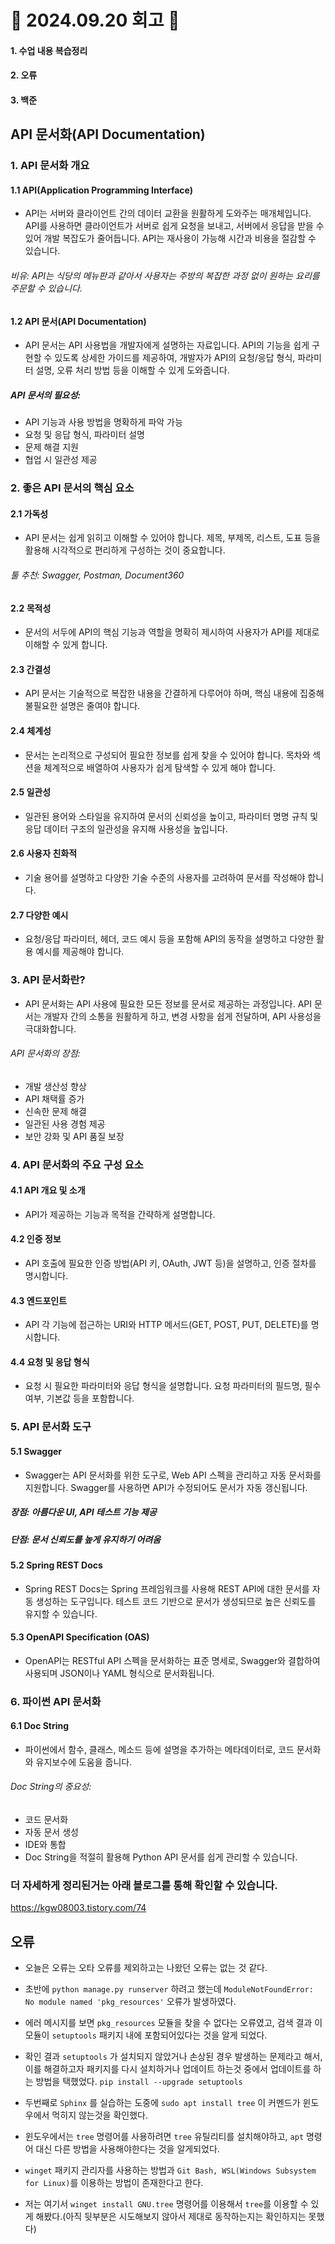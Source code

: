 # 📝 2024.09.20 회고 📝
#### 1. 수업 내용 복습정리
#### 2. 오류
#### 3. 백준


## API 문서화(API Documentation)

### 1. API 문서화 개요
#### 1.1 API(Application Programming Interface)
- API는 서버와 클라이언트 간의 데이터 교환을 원활하게 도와주는 매개체입니다. API를 사용하면 클라이언트가 서버로 쉽게 요청을 보내고, 서버에서 응답을 받을 수 있어 개발 복잡도가 줄어듭니다. API는 재사용이 가능해 시간과 비용을 절감할 수 있습니다.

###### 비유: API는 식당의 메뉴판과 같아서 사용자는 주방의 복잡한 과정 없이 원하는 요리를 주문할 수 있습니다.

#### 1.2 API 문서(API Documentation)
- API 문서는 API 사용법을 개발자에게 설명하는 자료입니다. API의 기능을 쉽게 구현할 수 있도록 상세한 가이드를 제공하여, 개발자가 API의 요청/응답 형식, 파라미터 설명, 오류 처리 방법 등을 이해할 수 있게 도와줍니다.

##### API 문서의 필요성:

- API 기능과 사용 방법을 명확하게 파악 가능
- 요청 및 응답 형식, 파라미터 설명
- 문제 해결 지원
- 협업 시 일관성 제공
  
### 2. 좋은 API 문서의 핵심 요소
#### 2.1 가독성
- API 문서는 쉽게 읽히고 이해할 수 있어야 합니다. 제목, 부제목, 리스트, 도표 등을 활용해 시각적으로 편리하게 구성하는 것이 중요합니다.

###### 툴 추천: Swagger, Postman, Document360

#### 2.2 목적성
- 문서의 서두에 API의 핵심 기능과 역할을 명확히 제시하여 사용자가 API를 제대로 이해할 수 있게 합니다.

#### 2.3 간결성
- API 문서는 기술적으로 복잡한 내용을 간결하게 다루어야 하며, 핵심 내용에 집중해 불필요한 설명은 줄여야 합니다.

#### 2.4 체계성
- 문서는 논리적으로 구성되어 필요한 정보를 쉽게 찾을 수 있어야 합니다. 목차와 섹션을 체계적으로 배열하여 사용자가 쉽게 탐색할 수 있게 해야 합니다.

#### 2.5 일관성
- 일관된 용어와 스타일을 유지하여 문서의 신뢰성을 높이고, 파라미터 명명 규칙 및 응답 데이터 구조의 일관성을 유지해 사용성을 높입니다.

#### 2.6 사용자 친화적
- 기술 용어를 설명하고 다양한 기술 수준의 사용자를 고려하여 문서를 작성해야 합니다.

#### 2.7 다양한 예시
- 요청/응답 파라미터, 헤더, 코드 예시 등을 포함해 API의 동작을 설명하고 다양한 활용 예시를 제공해야 합니다.

### 3. API 문서화란?
- API 문서화는 API 사용에 필요한 모든 정보를 문서로 제공하는 과정입니다. API 문서는 개발자 간의 소통을 원활하게 하고, 변경 사항을 쉽게 전달하며, API 사용성을 극대화합니다.

###### API 문서화의 장점:

- 개발 생산성 향상
- API 채택률 증가
- 신속한 문제 해결
- 일관된 사용 경험 제공
- 보안 강화 및 API 품질 보장

### 4. API 문서화의 주요 구성 요소
#### 4.1 API 개요 및 소개
- API가 제공하는 기능과 목적을 간략하게 설명합니다.

#### 4.2 인증 정보
- API 호출에 필요한 인증 방법(API 키, OAuth, JWT 등)을 설명하고, 인증 절차를 명시합니다.

#### 4.3 엔드포인트
- API 각 기능에 접근하는 URI와 HTTP 메서드(GET, POST, PUT, DELETE)를 명시합니다.

#### 4.4 요청 및 응답 형식
- 요청 시 필요한 파라미터와 응답 형식을 설명합니다. 요청 파라미터의 필드명, 필수 여부, 기본값 등을 포함합니다.

### 5. API 문서화 도구
#### 5.1 Swagger
- Swagger는 API 문서화를 위한 도구로, Web API 스펙을 관리하고 자동 문서화를 지원합니다. Swagger를 사용하면 API가 수정되어도 문서가 자동 갱신됩니다.

##### 장점: 아름다운 UI, API 테스트 기능 제공
##### 단점: 문서 신뢰도를 높게 유지하기 어려움

#### 5.2 Spring REST Docs
- Spring REST Docs는 Spring 프레임워크를 사용해 REST API에 대한 문서를 자동 생성하는 도구입니다. 테스트 코드 기반으로 문서가 생성되므로 높은 신뢰도를 유지할 수 있습니다.

#### 5.3 OpenAPI Specification (OAS)
- OpenAPI는 RESTful API 스펙을 문서화하는 표준 명세로, Swagger와 결합하여 사용되며 JSON이나 YAML 형식으로 문서화됩니다.

### 6. 파이썬 API 문서화
#### 6.1 Doc String
- 파이썬에서 함수, 클래스, 메소드 등에 설명을 추가하는 메타데이터로, 코드 문서화와 유지보수에 도움을 줍니다.

###### Doc String의 중요성:

- 코드 문서화
- 자동 문서 생성
- IDE와 통합
- Doc String을 적절히 활용해 Python API 문서를 쉽게 관리할 수 있습니다.

### 더 자세하게 정리된거는 아래 블로그를 통해 확인할 수 있습니다.
https://kgw08003.tistory.com/74


## 오류
- 오늘은 오류는 오타 오류를 제외하고는 나왔던 오류는 없는 것 같다.
- 초반에 `python manage.py runserver` 하려고 했는데 `ModuleNotFoundError: No module named 'pkg_resources'` 오류가 발생하였다.
- 에러 메시지를 보면 `pkg_resources` 모듈을 찾을 수 없다는 오류였고, 검색 결과 이 모듈이 `setuptools` 패키지 내에 포함되어있다는 것을 알게 되었다.
- 확인 결과 `setuptools` 가 설치되지 않았거나 손상된 경우 발생하는 문제라고 해서, 이를 해결하고자 패키지를 다시 설치하거나 업데이트 하는것 중에서 업데이트를 하는 방법을 택했었다.
``` pip install --upgrade setuptools ```

- 두번째로 `Sphinx` 를 실습하는 도중에 `sudo apt install tree` 이 커멘드가 윈도우에서 먹히지 않는것을 확인했다.
- 윈도우에서는 `tree` 명령어를 사용하려면 `tree` 유틸리티를 설치해야하고, `apt` 명령어 대신 다른 방법을 사용해야한다는 것을 알게되었다.
- `winget` 패키지 관리자를 사용하는 방법과 `Git Bash, WSL(Windows Subsystem for Linux)`를 이용하는 방법이 존재한다고 한다.
- 저는 여기서 `winget install GNU.tree` 명령어를 이용해서 `tree`를 이용할 수 있게 해봤다.(아직 뒷부분은 시도해보지 않아서 제대로 동작하는지는 확인하지는 못했다)

